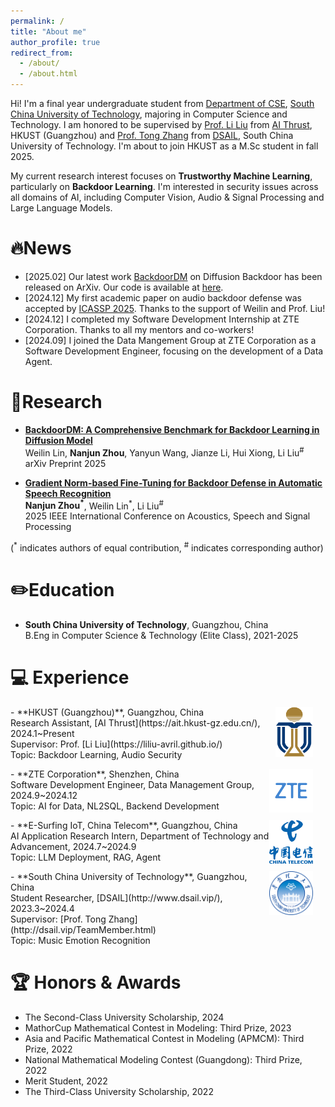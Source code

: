 ```yaml
---
permalink: /
title: "About me"
author_profile: true
redirect_from: 
  - /about/
  - /about.html
---
```


Hi! I'm a final year undergraduate student from [Department of CSE](https://www2.scut.edu.cn/cs/), [South China University of Technology](https://www.scut.edu.cn/new/), majoring in Computer Science and Technology. I am honored to be supervised by [Prof. Li Liu](https://liliu-avril.github.io/) from [AI Thrust](https://ait.hkust-gz.edu.cn/), HKUST (Guangzhou) and [Prof. Tong Zhang](http://dsail.vip/TeamMember.html) from [DSAIL](http://www.dsail.vip/), South China University of Technology. I'm about to join HKUST as a M.Sc student in fall 2025.

My current research interest focuses on **Trustworthy Machine Learning**, particularly on **Backdoor Learning**. I'm interested in security issues across all domains of AI, including Computer Vision, Audio & Signal Processing and Large Language Models. 

# 🔥News

- [2025.02] Our latest work [BackdoorDM](https://arxiv.org/abs/2502.11798) on Diffusion Backdoor has been released on ArXiv. Our code is available at [here](https://github.com/linweiii/BackdoorDM).
- [2024.12] My first academic paper on audio backdoor defense was accepted by [ICASSP 2025](https://2025.ieeeicassp.org/). Thanks to the support of Weilin and Prof. Liu!
- [2024.12] I completed my Software Development Internship at ZTE Corporation. Thanks to all my mentors and co-workers!
- [2024.09] I joined the Data Mangement Group at ZTE Corporation as a Software Development Engineer, focusing on the development of a Data Agent.

# 📑Research

- [**BackdoorDM: A Comprehensive Benchmark for Backdoor Learning in Diffusion Model**](https://arxiv.org/abs/2502.11798) <br>
  Weilin Lin, **Nanjun Zhou**, Yanyun Wang, Jianze Li, Hui Xiong, Li Liu<sup>#</sup> <br>
  arXiv Preprint 2025

- [**Gradient Norm-based Fine-Tuning for Backdoor Defense in Automatic Speech Recognition**](https://arxiv.org/abs/2502.01152) <br>
  **Nanjun Zhou<sup>*</sup>**, Weilin Lin<sup>*</sup>, Li Liu<sup>#</sup> <br>
  2025 IEEE International Conference on Acoustics, Speech and Signal Processing

(<sup>*</sup> indicates authors of equal contribution, <sup>#</sup> indicates corresponding author)

# ✏️Education

- **South China University of Technology**, Guangzhou, China <br>
  B.Eng in Computer Science & Technology (Elite Class), 2021-2025

# 💻 Experience
  <p>
    <img src="images/hkust.png" alt="HKUST" style="float: right; margin-right: 20px;; width: 60px; height: 80px;">
  </p>
- **HKUST (Guangzhou)**, Guangzhou, China <br>
  Research Assistant, [AI Thrust](https://ait.hkust-gz.edu.cn/), 2024.1~Present <br>
  Supervisor: Prof. [Li Liu](https://liliu-avril.github.io/) <br>
  Topic: Backdoor Learning, Audio Security

  <p>
    <img src="images/zte.png" alt="ZTE" style="float: right; margin-right: 20px;; width: 70px; height: 70px;">
  </p>
- **ZTE Corporation**, Shenzhen, China <br>
  Software Development Engineer, Data Management Group, 2024.9~2024.12 <br>
  Topic: AI for Data, NL2SQL, Backend Development

  <p>
    <img src="images/chinatelecom.png" alt="ChinaTelecom" style="float: right; margin-right: 20px;; width: 70px; height: 70px;">
  </p>
- **E-Surfing IoT, China Telecom**, Guangzhou, China <br>
  AI Application Research Intern, Department of Technology and Advancement, 2024.7~2024.9 <br>
  Topic: LLM Deployment, RAG, Agent

  <p>
    <img src="images/scut.png" alt="SCUT" style="float: right; margin-right: 20px;; width: 70px; height: 70px;">
  </p>
- **South China University of Technology**, Guangzhou, China <br>
  Student Researcher, [DSAIL](http://www.dsail.vip/), 2023.3~2024.4 <br>
  Supervisor: [Prof. Tong Zhang](http://dsail.vip/TeamMember.html) <br>
  Topic: Music Emotion Recognition
  
# 🏆 Honors & Awards
- The Second-Class University Scholarship, 2024
- MathorCup Mathematical Contest in Modeling: Third Prize, 2023
- Asia and Pacific Mathematical Contest in Modeling (APMCM): Third Prize, 2022
- National Mathematical Modeling Contest (Guangdong): Third Prize, 2022
- Merit Student, 2022
- The Third-Class University Scholarship, 2022
